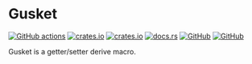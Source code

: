 # Gusket
[![GitHub actions](https://github.com/SOF3/gusket/workflows/CI/badge.svg)](https://github.com/SOF3/gusket/actions?query=workflow%3ACI)
[![crates.io](https://img.shields.io/crates/v/gusket.svg)](https://crates.io/crates/gusket)
[![crates.io](https://img.shields.io/crates/d/gusket.svg)](https://crates.io/crates/gusket)
[![docs.rs](https://docs.rs/gusket/badge.svg)](https://docs.rs/gusket)
[![GitHub](https://img.shields.io/github/last-commit/SOF3/gusket)](https://github.com/SOF3/gusket)
[![GitHub](https://img.shields.io/github/stars/SOF3/gusket?style=social)](https://github.com/SOF3/gusket)

Gusket is a getter/setter derive macro.
